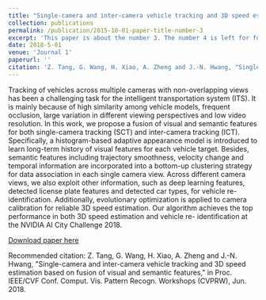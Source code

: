 ```yaml
---
title: "Single-camera and inter-camera vehicle tracking and 3D speed estimation based on fusion of visual and semantic features"
collection: publications
permalink: /publication/2015-10-01-paper-title-number-3
excerpt: 'This paper is about the number 3. The number 4 is left for future work.'
date: 2018-5-01
venue: 'Journal 1'
paperurl: ''
citation: 'Z. Tang, G. Wang, H. Xiao, A. Zheng and J.-N. Hwang, "Single-camera and inter-camera vehicle tracking and 3D speed estimation based on fusion of visual and semantic features," in Proc. IEEE/CVF Conf. Comput. Vis. Pattern Recogn. Workshops (CVPRW), Jun. 2018.'
---
```

Tracking of vehicles across multiple cameras with non-overlapping views has been a challenging task for the intelligent transportation system (ITS). It is mainly because of high similarity among vehicle models, frequent occlusion, large variation in different viewing perspectives and low video resolution. In this work, we propose a fusion of visual and semantic features for both single-camera tracking (SCT) and inter-camera tracking (ICT). Specifically, a histogram-based adaptive appearance model is introduced to learn long-term history of visual features for each vehicle target. Besides, semantic features including trajectory smoothness, velocity change and temporal information are incorporated into a bottom-up clustering strategy for data association in each single camera view. Across different camera views, we also exploit other information, such as deep learning features, detected license plate features and detected car types, for vehicle re-identification. Additionally, evolutionary optimization is applied to camera calibration for reliable 3D speed estimation. Our algorithm achieves the top performance in both 3D speed estimation and vehicle re- identification at the NVIDIA AI City Challenge 2018.

[Download paper here](http://alexxiao95.github.io/files/paper_cvpr.pdf)

Recommended citation: Z. Tang, G. Wang, H. Xiao, A. Zheng and J.-N. Hwang, "Single-camera and inter-camera vehicle tracking and 3D speed estimation based on fusion of visual and semantic features," in Proc. IEEE/CVF Conf. Comput. Vis. Pattern Recogn. Workshops (CVPRW), Jun. 2018.